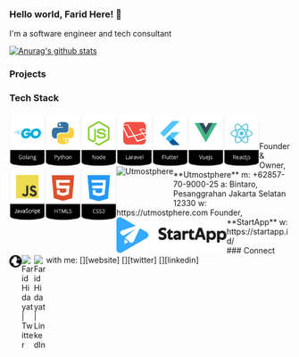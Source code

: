 ### Hello world, Farid Here! 👋

I'm a software engineer and tech consultant

[![Anurag's github stats](https://github-readme-stats.vercel.app/api?username=faridlab)](https://github.com/anuraghazra/github-readme-stats)


### Projects


### Tech Stack

<img align="left" alt="Golang" width="64px" src="assets/golang.png" />
<img align="left" alt="Python" width="64px" src="assets/python.png" />
<img align="left" alt="Nodejs" width="64px" src="assets/nodejs.png" />
<img align="left" alt="Laravel" width="64px" src="assets/laravel.png" />

<img align="left" alt="Flutter" width="64px" src="assets/flutter.png" />
<img align="left" alt="Vuejs" width="64px" src="assets/vuejs.png" />
<img align="left" alt="Reactjs" width="64px" src="assets/reactjs.png" />

<img align="left" alt="Javascript" width="64px" src="assets/js.png" />
<img align="left" alt="HTML5" width="64px" src="assets/html5.png" />
<img align="left" alt="CSS" width="64px" src="assets/css3.png" />

<br />
<br />
<br />

<img align="left" alt="Utmostphere" height="64px" src="https://utmostphere.github.io/utmostphere-grayscalse.png" />
Founder & Owner, **Utmostphere**
m: +62857-70-9000-25
a: Bintaro, Pesanggrahan  Jakarta Selatan 12330
w: https://utmostphere.com

<img align="left" alt="Startapp" height="64px" src="assets/startapp-logo.png" />
Founder, **StartApp**
w: https://startapp.id/

<br/>
### Connect with me:
[<img align="left" alt="Farid Hidayat" width="22px" src="https://raw.githubusercontent.com/iconic/open-iconic/master/svg/globe.svg" />][website]
<!-- [<img align="left" alt="Farid Hidayat | YouTube" width="22px" src="https://cdn.jsdelivr.net/npm/simple-icons@v3/icons/youtube.svg" />][youtube] -->
[<img align="left" alt="Farid Hidayat | Twitter" width="22px" src="https://cdn.jsdelivr.net/npm/simple-icons@v3/icons/twitter.svg" />][twitter]
[<img align="left" alt="Farid Hidayat | LinkedIn" width="22px" src="https://cdn.jsdelivr.net/npm/simple-icons@v3/icons/linkedin.svg" />][linkedin]

[website]: https://faridlab.github.io
[twitter]: https://twitter.com/faridlab
<!-- [youtube]: https://youtube.com/faridlab -->
[linkedin]: https://linkedin.com/in/faridlab